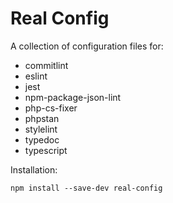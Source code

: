 # Real Config

A collection of configuration files for:
- commitlint
- eslint
- jest
- npm-package-json-lint
- php-cs-fixer
- phpstan
- stylelint
- typedoc
- typescript

Installation:
```
npm install --save-dev real-config
```
